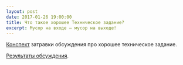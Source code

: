 ```yaml
---
layout: post
date: 2017-01-26 19:00:00
title: Что такое хорошее Техническое задание?
excerpt: Мусор на входе — мусор на выходе!
---
```


[Конспект](https://docs.google.com/document/d/1DXeciUUKXfj-bKloucv9frIgYsEWDkIoLgGte78eKRo/) затравки обсуждения про хорошее техническое задание.

[Результаты обсуждения](https://www.meetup.com/ru-RU/progmsk/photos/27572591/?photoId=&photoAlbumId=27572591).